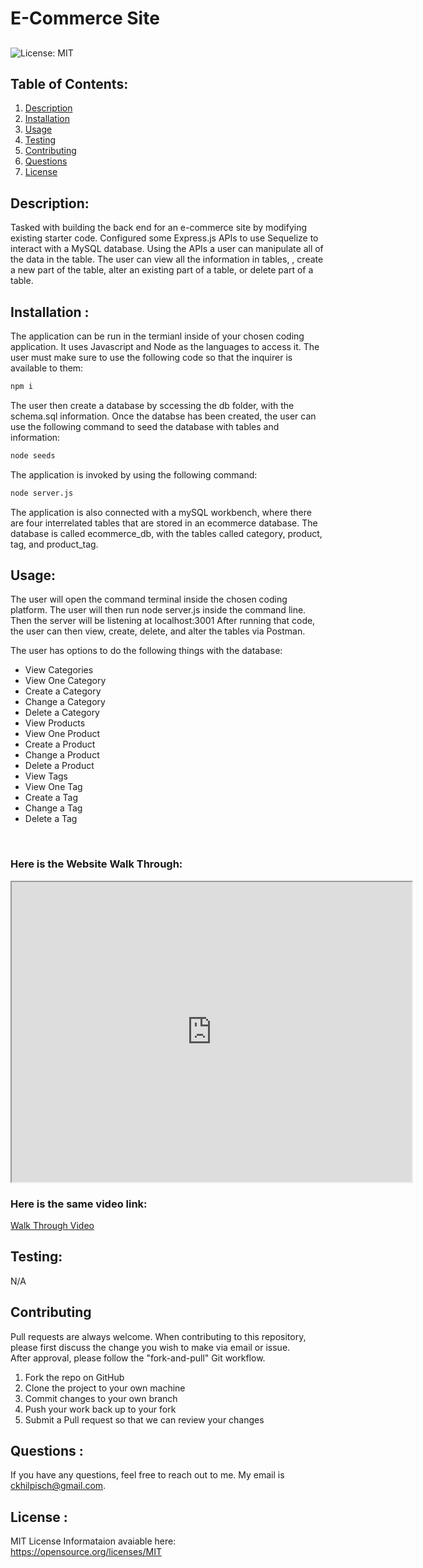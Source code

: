 # E-Commerce Site
## 
![License: MIT](https://img.shields.io/badge/License-MIT-yellow.svg)


## Table of Contents:
<ol>
<li><a href="#description">Description</a></li>
<li><a href="#installation">Installation</a></li>
<li><a href="#usage">Usage</a></li>
<li><a href="#testing">Testing</a></li>
<li><a href="#contributing">Contributing</a></li>
<li><a href="#questions">Questions</a></li>
<li><a href="#license">License</a></li>
</ol>

## Description:
Tasked with building the back end for an e-commerce site by modifying existing starter code.  Configured some Express.js APIs to use Sequelize to interact with a MySQL database.   Using the APIs a user can manipulate all of the data in the table.   The user can view all the information in tables, , create a new part of the table, alter an existing part of a table, or delete part of a table.

## Installation :
The application can be run in the termianl inside of your chosen coding application. It uses Javascript and Node as the languages to access it. 
The user must make sure to use the following code so that the inquirer is available to them:
```bash
npm i
```
The user then create a database by sccessing the db folder, with the schema.sql information.  Once the databse has been created, the user can use the following command to seed the database with tables and information:
```bash
node seeds
```
The application is invoked by using the following command:
```bash
node server.js
```

The application is also connected with a mySQL workbench, where there are four interrelated tables that are stored in an ecommerce database.  The database is called ecommerce_db, with the tables called category, product, tag, and product_tag.  

## Usage: 
The user will open the command terminal inside the chosen coding platform.  The user will then run node server.js inside the command line.  Then the server will be listening at localhost:3001   After running that code, the user can then view, create, delete, and alter the tables via Postman.  

The user has options to do the following things with the database: 
<ul> 
<li>View Categories</li>
<li>View One Category</li>
<li>Create a Category</li>
<li>Change a Category</li>
<li>Delete a Category</li>
<li>View Products</li>
<li>View One Product</li>
<li>Create a Product</li>
<li>Change a Product</li>
<li>Delete a Product</li>
<li>View Tags</li>
<li>View One Tag</li>
<li>Create a Tag</li>
<li>Change a Tag</li>
<li>Delete a Tag</li>
</ul>
<br>


### Here is the Website Walk Through:
<iframe src="https://drive.google.com/file/d/1dT3BC9Hmb9ngt6NrSiYmEZNNk15_hGIr/preview" width="640" height="480">embedded video</iframe>

### Here is the same video link:
<a href =https://drive.google.com/file/d/1dT3BC9Hmb9ngt6NrSiYmEZNNk15_hGIr/view>Walk Through Video</a>

## Testing:
N/A

## Contributing

Pull requests are always welcome.  When contributing to this repository, please first discuss the change you wish to make via email or issue.  
After approval, please follow the "fork-and-pull" Git workflow.
<ol>
<li>Fork the repo on GitHub</li>
<li>Clone the project to your own machine</li>
<li>Commit changes to your own branch</li>
<li>Push your work back up to your fork</li>
<li>Submit a Pull request so that we can review your changes</li>
</ol>

## Questions :

If you have any questions, feel free to reach out to me.   My email is ckhilpisch@gmail.com.

## License :

MIT License
Informataion avaiable here: 
https://opensource.org/licenses/MIT